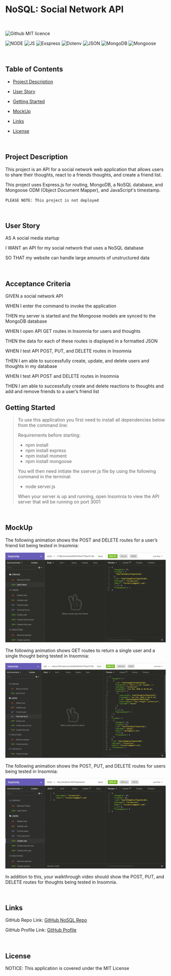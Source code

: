 # NoSQL: Social Network API

<br>

![Github MIT licence](https://img.shields.io/badge/license-MIT-limegreen)

![NODE](https://img.shields.io/badge/-Node.js-orange) ![JS](https://img.shields.io/badge/-JS-yellow) ![Exspress](https://img.shields.io/badge/-Express.js-darkred) ![Dotenv](https://img.shields.io/badge/-Dotenv-purple)  ![JSON](https://img.shields.io/badge/JSON-0F2BF2) ![MongoDB](https://img.shields.io/badge/-MongoDB-blue) ![Mongoose](https://img.shields.io/badge/-Mongoose-darkgreen) 

<br>

## Table of Contents


* [Project Description](#project-description)

* [User Story](#user-story)

* [Getting Started](#getting-started)

* [MockUp](#mockup)
 
* [Links](#links)

* [License](#license)

<br>

## Project Description

This project is an API for a social network web application that allows users to share their thoughts, react to a friends thoughts, and create a friend list. 

This project uses Express.js for routing, MongoDB, a NoSQL database, and Mongoose ODM (Object Document Mapper), and JavaScript's timestamp. 

`PLEASE NOTE: This project is not deployed`

<br>

## User Story

AS A social media startup

I WANT an API for my social network that uses a NoSQL database

SO THAT my website can handle large amounts of unstructured data


<br>

## Acceptance Criteria

GIVEN a social network API

WHEN I enter the command to invoke the application

THEN my server is started and the Mongoose models are synced to the MongoDB database

WHEN I open API GET routes in Insomnia for users and thoughts

THEN the data for each of these routes is displayed in a formatted JSON

WHEN I test API POST, PUT, and DELETE routes in Insomnia

THEN I am able to successfully create, update, and delete users and thoughts in my database

WHEN I test API POST and DELETE routes in Insomnia

THEN I am able to successfully create and delete reactions to thoughts and add and remove friends to a user’s friend list


## Getting Started

> To use this application you first need to install all dependencies below from the command line:
>
>Requirements before starting:
> - npm install
> - npm install express 
> - npm install moment
> - npm install mongoose
>
>
> You will then need initiate the sserver.js file by using the following command in the terminal:
>
> - node server.js
> 
>When your server is up and running, open Insomnia to view the API server that will be running on port 3001
> 
> 
<br>
 
## MockUp

The following animation shows the POST and DELETE routes for a user’s friend list being tested in Insomnia:

![Alt text](assets/18-nosql-homework-demo-04.gif)



The following animation shows GET routes to return a single user and a single thought being tested in Insomnia:

![Alt text](assets/18-nosql-homework-demo-02.gif)



The following animation shows the POST, PUT, and DELETE routes for users being tested in Insomnia:

![Alt text](assets/18-nosql-homework-demo-03.gif)


In addition to this, your walkthrough video should show the POST, PUT, and DELETE routes for thoughts being tested in Insomnia.

<br>

## Links

GitHub Repo Link:   <a href="https://github.com/WHT-RBT/NoSQL-Social-Network-API.git">GitHub NoSQL Repo </a>

GitHub Profile Link: <a href="https://github.com/WHT-RBT"> GitHub Profile </a>

<br>

## License

NOTICE: This application is covered under the MIT License
